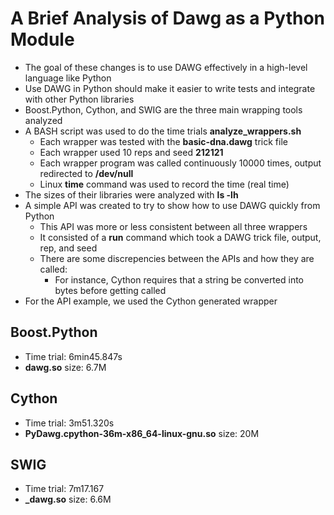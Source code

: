 # A Brief Analysis of Dawg as a Python Module
 - The goal of these changes is to use DAWG effectively in a high-level language like Python
 - Use DAWG in Python should make it easier to write tests and integrate with other Python libraries
 - Boost.Python, Cython, and SWIG are the three main wrapping tools analyzed
 - A BASH script was used to do the time trials **analyze_wrappers.sh**
    - Each wrapper was tested with the **basic-dna.dawg** trick file
    - Each wrapper used 10 reps and seed **212121**
    - Each wrapper program was called continuously 10000 times, output redirected to **/dev/null**
    - Linux **time** command was used to record the time (real time)
 - The sizes of their libraries were analyzed with **ls -lh**
 - A simple API was created to try to show how to use DAWG quickly from Python
    - This API was more or less consistent between all three wrappers
    - It consisted of a **run** command which took a DAWG trick file, output, rep, and seed
    - There are some discrepencies between the APIs and how they are called:
        - For instance, Cython requires that a string be converted into bytes before getting called
 - For the API example, we used the Cython generated wrapper

## Boost.Python
 - Time trial: 6min45.847s
 - **dawg.so** size: 6.7M

## Cython
 - Time trial: 3m51.320s
 - **PyDawg.cpython-36m-x86_64-linux-gnu.so** size: 20M

## SWIG
 - Time trial: 7m17.167
 - **_dawg.so** size: 6.6M
